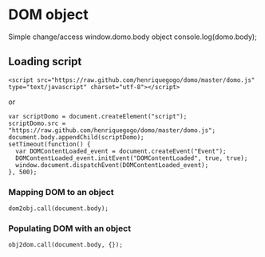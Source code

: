 # DOM object
Simple change/access window.domo.body object
    console.log(domo.body);
## Loading script
    <script src="https://raw.github.com/henriquegogo/domo/master/domo.js" type="text/javascript" charset="utf-8"></script>
or

    var scriptDomo = document.createElement("script");
    scriptDomo.src = "https://raw.github.com/henriquegogo/domo/master/domo.js";
    document.body.appendChild(scriptDomo);
    setTimeout(function() {
      var DOMContentLoaded_event = document.createEvent("Event");
      DOMContentLoaded_event.initEvent("DOMContentLoaded", true, true);
      window.document.dispatchEvent(DOMContentLoaded_event);
    }, 500);
### Mapping DOM to an object
    dom2obj.call(document.body);
### Populating DOM with an object
    obj2dom.call(document.body, {});

